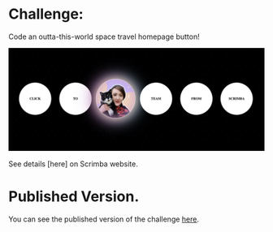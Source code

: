 # Challenge: 
Code an outta-this-world space travel homepage button!

![Meet Scrimba Team](images/meet-team.jpg)

See details [here] on Scrimba website. 

# Published Version.
You can see the published version of the challenge [here](https://thetechjournal.github.io/challenge-space-button/#).

